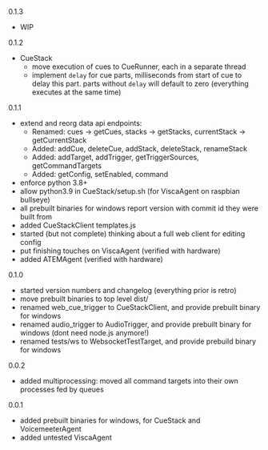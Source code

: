 0.1.3
* WIP

0.1.2
* CueStack 
  - move execution of cues to CueRunner, each in a separate thread
  - implement `delay` for cue parts, milliseconds from start of cue to delay this part. parts without `delay` will default to zero (everything executes at the same time)

0.1.1
* extend and reorg data api endpoints:
  - Renamed: cues -> getCues, stacks -> getStacks, currentStack -> getCurrentStack
  - Added: addCue, deleteCue, addStack, deleteStack, renameStack
  - Added: addTarget, addTrigger, getTriggerSources, getCommandTargets
  - Added: getConfig, setEnabled, command
* enforce python 3.8+
* allow python3.9 in CueStack/setup.sh (for ViscaAgent on raspbian bullseye)
* all prebuilt binaries for windows report version with commit id they were built from
* added CueStackClient templates.js
* started (but not complete) thinking about a full web client for editing config
* put finishing touches on ViscaAgent (verified with hardware)
* added ATEMAgent (verified with hardware)

0.1.0
* started version numbers and changelog (everything prior is retro)
* move prebuilt binaries to top level dist/
* renamed web_cue_trigger to CueStackClient, and provide prebuilt binary for windows
* renamed audio_trigger to AudioTrigger, and provide prebuilt binary for windows (dont need node.js anymore!)
* renamed tests/ws to WebsocketTestTarget, and provide prebuild binary for windows

0.0.2
* added multiprocessing: moved all command targets into their own processes fed by queues

0.0.1
* added prebuilt binaries for windows, for CueStack and VoicemeeterAgent
* added untested ViscaAgent
